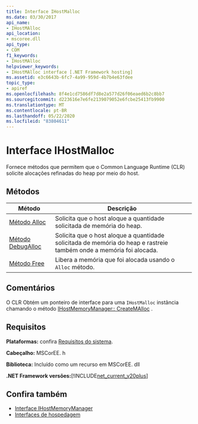 ```yaml
---
title: Interface IHostMalloc
ms.date: 03/30/2017
api_name:
- IHostMAlloc
api_location:
- mscoree.dll
api_type:
- COM
f1_keywords:
- IHostMAlloc
helpviewer_keywords:
- IHostMAlloc interface [.NET Framework hosting]
ms.assetid: e3c6643b-6fc7-4a99-959d-4b7b4e63fdee
topic_type:
- apiref
ms.openlocfilehash: 8f4e1cd7586df7d8e2a577d26f06eaed6b2c8bb7
ms.sourcegitcommit: d223616e7e6fe2139079052e6fcbe25413fb9900
ms.translationtype: MT
ms.contentlocale: pt-BR
ms.lasthandoff: 05/22/2020
ms.locfileid: "83804611"
---
```

# <a name="ihostmalloc-interface"></a>Interface IHostMalloc
Fornece métodos que permitem que o Common Language Runtime (CLR) solicite alocações refinadas do heap por meio do host.  
  
## <a name="methods"></a>Métodos  
  
|Método|Descrição|  
|------------|-----------------|  
|[Método Alloc](ihostmalloc-alloc-method.md)|Solicita que o host aloque a quantidade solicitada de memória do heap.|  
|[Método DebugAlloc](ihostmalloc-debugalloc-method.md)|Solicita que o host aloque a quantidade solicitada de memória do heap e rastreie também onde a memória foi alocada.|  
|[Método Free](ihostmalloc-free-method.md)|Libera a memória que foi alocada usando o `Alloc` método.|  
  
## <a name="remarks"></a>Comentários  
 O CLR Obtém um ponteiro de interface para uma `IHostMalloc` instância chamando o método [IHostMemoryManager:: CreateMAlloc](ihostmemorymanager-createmalloc-method.md) .  
  
## <a name="requirements"></a>Requisitos  
 **Plataformas:** confira [Requisitos do sistema](../../get-started/system-requirements.md).  
  
 **Cabeçalho:** MSCorEE. h  
  
 **Biblioteca:** Incluído como um recurso em MSCorEE. dll  
  
 **.NET Framework versões:**[!INCLUDE[net_current_v20plus](../../../../includes/net-current-v20plus-md.md)]  
  
## <a name="see-also"></a>Confira também

- [Interface IHostMemoryManager](ihostmemorymanager-interface.md)
- [Interfaces de hospedagem](hosting-interfaces.md)
